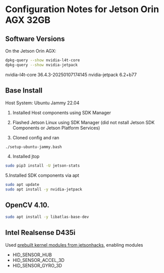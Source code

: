 # Configuration Notes for Jetson Orin AGX 32GB


## Software Versions
On the Jetson Orin AGX:

```sh
dpkg-query --show nvidia-l4t-core
dpkg-query --show nvidia-jetpack
```
nvidia-l4t-core	36.4.3-20250107174145
nvidia-jetpack	6.2+b77

## Base Install

Host System: Ubuntu Jammy 22.04
1. Installed Host components using SDK Manager
2. Flashed Jetson Linux using SDK Manager (did not nstall Jetson SDK Components or Jetson Platform Services)

3. Cloned config and ran 
```sh
./setup-ubuntu-jammy.bash
```

4. Installed jtop
```sh
sudo pip3 install -U jetson-stats
```

5.Installed SDK components via apt

```sh
sudo apt update
sudo apt install -y nvidia-jetpack
```

## OpenCV 4.10.

```sh
sudo apt install -y libatlas-base-dev
```

## Intel Realsense D435i

Used [prebuilt kernel modules from jetsonhacks](https://github.com/jetsonhacks/jetson-orin-librealsense), enabling modules
- HID_SENSOR_HUB
- HID_SENSOR_ACCEL_3D
- HID_SENSOR_GYRO_3D